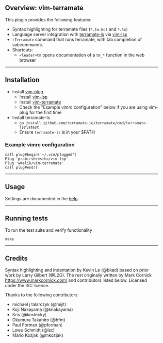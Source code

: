 ## Overview: vim-terramate

This plugin provides the following features:

* Syntax highlighting for terramate files (`*.tm.hcl` and `*.tm`)
* Language server integration with [terramate-ls](https://github.com/terramate-io/terramate/tree/main/cmd/terramate-ls) via [vim-lsp](https://github.com/prabirshrestha/vim-lsp)
* `:Terramate` command that runs terramate, with tab completion of subcommands.
* Shortcuts:
  - `<leader>tm` opens documentation of a `tm_*` function in the web browser

---

## Installation

* Install [vim-plug](https://github.com/junegunn/vim-plug)
    * Install [vim-lsp](https://github.com/prabirshrestha/vim-lsp)
    * Install [vim-terramate](https://github.com/wmalik/vim-terramate)
    * Check the "Example vimrc configuration" below if you are using vim-plug
      for the first time
* Install terramate-ls
  - `go install github.com/terramate-io/terramate/cmd/terramate-ls@latest`
  - Ensure `terramate-ls` is in your $PATH

### Example vimrc configuration

```vimscript
call plug#begin('~/.vim/plugged')
Plug 'prabirshrestha/vim-lsp'
Plug 'wmalik/vim-terramate'
call plug#end()
```

---

## Usage

Settings are documented in the [help](doc).

---

## Running tests

To run the test suite and verify functionality

    make

---

## Credits

Syntax highlighting and indentation by Kevin Le (@bkad) based on prior work by
Larry Gilbert (@L2G).
The rest originally written by Mark Cornick <https://www.markcornick.com/> and
contributors listed below.
Licensed under the ISC license.

Thanks to the following contributors:

- michael j talarczyk (@mijit)
- Koji Nakayama (@knakayama)
- Kris (@kostecky)
- Okumura Takahiro (@hfm)
- Paul Forman (@pforman)
- Lowe Schmidt (@lsc)
- Mario Kozjak (@mkozjak)
